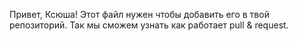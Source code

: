 Привет, Ксюша! Этот файл нужен чтобы добавить его в твой репозиторий.
Так мы сможем узнать как работает pull & request.